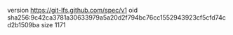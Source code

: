 version https://git-lfs.github.com/spec/v1
oid sha256:9c42ca3781a30633979a5a20d2f794bc76cc1552943923cf5cfd74cd2b1509ba
size 1171
